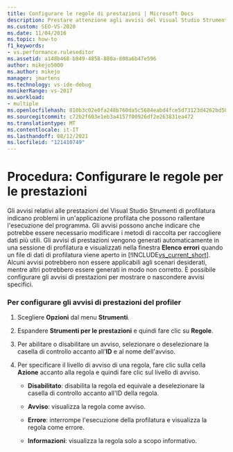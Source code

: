 ```yaml
---
title: Configurare le regole di prestazioni | Microsoft Docs
description: Prestare attenzione agli avvisi del Visual Studio Strumenti di profilatura, che possono portare a metodi di raccolta migliori. Sono disponibili nella finestra Elenco errori.
ms.custom: SEO-VS-2020
ms.date: 11/04/2016
ms.topic: how-to
f1_keywords:
- vs.performance.ruleseditor
ms.assetid: a148b468-b849-4858-880a-808a6b47e596
author: mikejo5000
ms.author: mikejo
manager: jmartens
ms.technology: vs-ide-debug
monikerRange: vs-2017
ms.workload:
- multiple
ms.openlocfilehash: 810b3c02e0fa248b760da5c5684eabd4fce5d73123d4262bd58bbd71d048b701
ms.sourcegitcommit: c72b2f603e1eb3a4157f00926df2e263831ea472
ms.translationtype: MT
ms.contentlocale: it-IT
ms.lasthandoff: 08/12/2021
ms.locfileid: "121410749"
---
```

# <a name="how-to-configure-performance-rules"></a>Procedura: Configurare le regole per le prestazioni
Gli avvisi relativi alle prestazioni del Visual Studio Strumenti di profilatura indicano problemi in un'applicazione profilata che possono rallentare l'esecuzione del programma. Gli avvisi possono anche indicare che potrebbe essere necessario modificare i metodi di raccolta per raccogliere dati più utili. Gli avvisi di prestazioni vengono generati automaticamente in una sessione di profilatura e visualizzati nella finestra **Elenco errori** quando un file di dati di profilatura viene aperto in [!INCLUDE[vs_current_short](../code-quality/includes/vs_current_short_md.md)]. Alcuni avvisi potrebbero non essere applicabili agli scenari desiderati, mentre altri potrebbero essere generati in modo non corretto. È possibile configurare gli avvisi di prestazioni per mostrare o nascondere avvisi specifici.

### <a name="to-configure-profiler-performance-warnings"></a>Per configurare gli avvisi di prestazioni del profiler

1. Scegliere **Opzioni** dal menu **Strumenti**.

2. Espandere **Strumenti per le prestazioni** e quindi fare clic su **Regole**.

3. Per abilitare o disabilitare un avviso, selezionare o deselezionare la casella di controllo accanto all'**ID** e al nome dell'avviso.

4. Per specificare il livello di avviso di una regola, fare clic sulla cella **Azione** accanto alla regola e quindi fare clic sul livello di avviso.

    - **Disabilitato**: disabilita la regola ed equivale a deselezionare la casella di controllo accanto all'ID della regola.

    - **Avviso**: visualizza la regola come avviso.

    - **Errore**: interrompe l'esecuzione della profilatura e visualizza la regola come errore.

    - **Informazioni**: visualizza la regola solo a scopo informativo.
